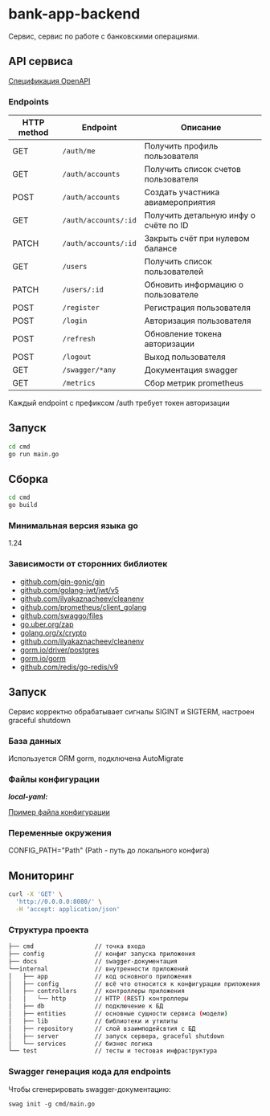 # bank-app-backend

Сервис, сервис по работе с банковскими операциями.

## API сервиса

[Спецификация OpenAPI](docs/swagger.yaml)

### Endpoints

| HTTP method  | Endpoint              | Описание                              |
|--------------|-----------------------|---------------------------------------|
| GET          | `/auth/me`            | Получить профиль пользователя         |
| GET          | `/auth/accounts`      | Получить список счетов пользователя   |
| POST         | `/auth/accounts`      | Создать участника авиамероприятия     |
| GET          | `/auth/accounts/:id`  | Получить детальную инфу о счёте по ID |
| PATCH        | `/auth/accounts/:id`  | Закрыть счёт при нулевом балансе      |
| GET          | `/users`              | Получить список пользователей         |
| PATCH        | `/users/:id`          | Обновить информацию о пользователе    |
| POST         | `/register`           | Регистрация пользователя              |
| POST         | `/login`              | Авторизация пользователя              |
| POST         | `/refresh`            | Обновление токена авторизации         |
| POST         | `/logout`             | Выход пользователя                    |
| GET          | `/swagger/*any`       | Документация swagger                  |
| GET          | `/metrics`            | Сбор метрик prometheus                |

Каждый endpoint с префиксом /auth требует токен авторизации

## Запуск

```bash
cd cmd
go run main.go
```

## Сборка

```bash
cd cmd
go build
```

### Минимальная версия языка go

1.24

### Зависимости от сторонних библиотек

- [github.com/gin-gonic/gin](https://github.com/gin-gonic/gin)
- [github.com/golang-jwt/jwt/v5](https://github.com/golang-jwt/jwt)
- [github.com/ilyakaznacheev/cleanenv](https://github.com/ilyakaznacheev/cleanenv)
- [github.com/prometheus/client_golang](https://github.com/prometheus/client_golang)
- [github.com/swaggo/files](https://github.com/swaggo/files)
- [go.uber.org/zap](https://go.uber.org/zap)
- [golang.org/x/crypto](https://golang.org/x/crypto)
- [github.com/ilyakaznacheev/cleanenv](https://github.com/ilyakaznacheev/cleanenv)
- [gorm.io/driver/postgres](https://github.com/go-gorm/postgres)
- [gorm.io/gorm](https://github.com/go-gorm/gorm)
- [github.com/redis/go-redis/v9](https://github.com/redis/go-redis)

## Запуск

Сервис корректно обрабатывает сигналы SIGINT и SIGTERM, настроен graceful shutdown

### База данных

Используется ORM gorm, подключена AutoMigrate

### Файлы конфигурации

***local-yaml:***

[Пример файла конфигурации](config/local.yaml)

### Переменные окружения

CONFIG_PATH="Path" (Path - путь до локального конфига)

## Мониторинг

```bash
curl -X 'GET' \
  'http://0.0.0.0:8080/' \
  -H 'accept: application/json'
```

### Структура проекта

```bash
├── cmd                 // точка входа
├── config              // конфиг запуска приложения
├── docs                // swagger-документация
└──internal             // внутренности приложений
│   ├── app             // код основного приложения
│   ├── config          // всё что относится к конфигурации приложения
│   ├── controllers     // контроллеры приложения
│   │   └── http        // HTTP (REST) контроллеры
│   ├── db              // подключение к БД
│   ├── entities        // основные сущности сервиса (модели)
│   ├── lib             // библиотеки и утилиты
│   ├── repository      // слой взаимподейсвтия с БД
│   ├── server          // запуск сервера, graceful shutdown
│   └── services        // бизнес логика
└── test                // тесты и тестовая инфраструктура
```

### Swagger генерация кода для endpoints

Чтобы сгенерировать swagger-документацию:

```
swag init -g cmd/main.go
```
